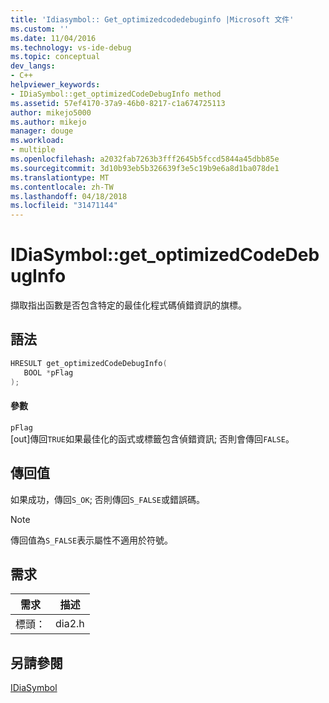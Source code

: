 ```yaml
---
title: 'Idiasymbol:: Get_optimizedcodedebuginfo |Microsoft 文件'
ms.custom: ''
ms.date: 11/04/2016
ms.technology: vs-ide-debug
ms.topic: conceptual
dev_langs:
- C++
helpviewer_keywords:
- IDiaSymbol::get_optimizedCodeDebugInfo method
ms.assetid: 57ef4170-37a9-46b0-8217-c1a674725113
author: mikejo5000
ms.author: mikejo
manager: douge
ms.workload:
- multiple
ms.openlocfilehash: a2032fab7263b3fff2645b5fccd5844a45dbb85e
ms.sourcegitcommit: 3d10b93eb5b326639f3e5c19b9e6a8d1ba078de1
ms.translationtype: MT
ms.contentlocale: zh-TW
ms.lasthandoff: 04/18/2018
ms.locfileid: "31471144"
---
```

# <a name="idiasymbolgetoptimizedcodedebuginfo"></a>IDiaSymbol::get_optimizedCodeDebugInfo
擷取指出函數是否包含特定的最佳化程式碼偵錯資訊的旗標。  
  
## <a name="syntax"></a>語法  
  
```C++  
HRESULT get_optimizedCodeDebugInfo(  
   BOOL *pFlag  
);  
```  
  
#### <a name="parameters"></a>參數  
 `pFlag`  
 [out]傳回`TRUE`如果最佳化的函式或標籤包含偵錯資訊; 否則會傳回`FALSE`。  
  
## <a name="return-value"></a>傳回值  
 如果成功，傳回`S_OK`; 否則傳回`S_FALSE`或錯誤碼。  
  
> [!NOTE]
>  傳回值為`S_FALSE`表示屬性不適用於符號。  
  
## <a name="requirements"></a>需求  
  
|需求|描述|  
|-----------------|-----------------|  
|標頭：|dia2.h|  
  
## <a name="see-also"></a>另請參閱  
 [IDiaSymbol](../../debugger/debug-interface-access/idiasymbol.md)